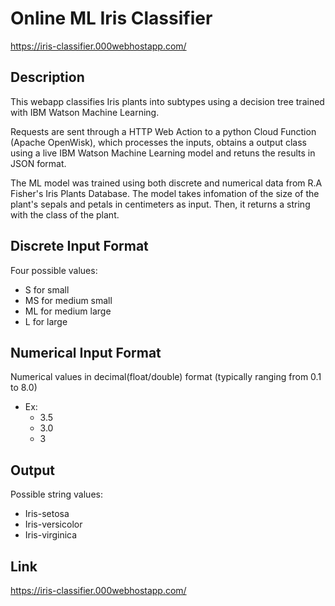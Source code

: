 # Online ML Iris Classifier

https://iris-classifier.000webhostapp.com/

## Description

This webapp classifies Iris plants into subtypes using a decision tree trained with IBM Watson Machine Learning. 

Requests are sent through a HTTP Web Action to a python Cloud Function (Apache OpenWisk), which processes the inputs, obtains a output class using a live IBM Watson Machine Learning model and retuns the results in JSON format.

The ML model was trained using both discrete and numerical data from R.A Fisher's Iris Plants Database. The model takes infomation of the size of the plant's sepals and petals in centimeters as input. Then, it returns a string with the class of the plant.

## Discrete Input Format

Four possible values:
- S for small
- MS for medium small
- ML for medium large
- L for large

## Numerical Input Format

Numerical values in decimal(float/double) format (typically ranging from 0.1 to 8.0)
- Ex:
	- 3.5
	- 3.0
	- 3

## Output

Possible string values:
- Iris-setosa
- Iris-versicolor
- Iris-virginica

## Link

https://iris-classifier.000webhostapp.com/


